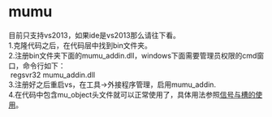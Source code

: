 # mumu
目前只支持vs2013，如果ide是vs2013那么请往下看。    
1.克隆代码之后，在代码层中找到bin文件夹。    
2.注册bin文件夹下面的mumu_addin.dll，windows下面需要管理员权限的cmd窗口，命令行如下：    
  regsvr32 mumu_addin.dll    
3.注册好之后重启vs，在工具->外接程序管理，启用mumu_addin.    
4.在代码中包含mu_object头文件就可以正常使用了，具体用法参照[信号与槽的使用](信号与槽的使用)。    
